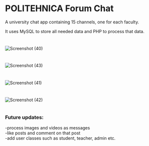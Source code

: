 # POLITEHNICA Forum Chat

A university chat app containing 15 channels, one for each faculty.

It uses MySQL to store all needed data and PHP to process that data.
#
![Screenshot (40)](https://github.com/user-attachments/assets/384199b6-b814-466f-b145-9d80ecaaf232)
#
![Screenshot (43)](https://github.com/user-attachments/assets/36ffa25e-8c06-485c-85f0-f715943f96a3)
#
![Screenshot (41)](https://github.com/user-attachments/assets/e6571abc-9275-43bd-97c8-996795b462d8)
#
![Screenshot (42)](https://github.com/user-attachments/assets/6ed352ce-e532-4598-a21e-ea319167c90a)
#

### Future updates:
-process images and videos as messages <br>
-like posts and comment on that post <br>
-add user classes such as student, teacher, admin etc. <br>

